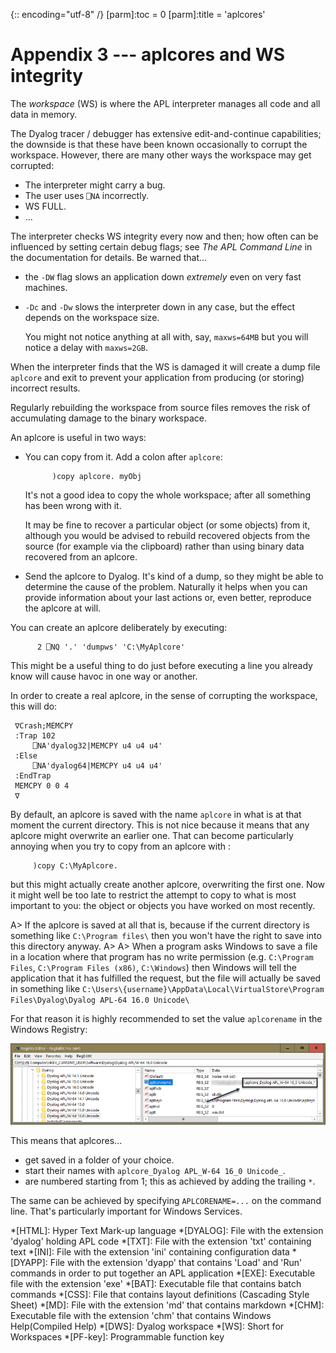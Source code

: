 {:: encoding="utf-8" /}
[parm]:toc   = 0
[parm]:title = 'aplcores'


# Appendix 3 --- aplcores and WS integrity

The _workspace_ (WS) is where the APL interpreter manages all code and all data in memory. 

The Dyalog tracer / debugger has extensive edit-and-continue capabilities; the downside is that these have been known occasionally to corrupt the workspace. However, there are many other ways the workspace may get corrupted:

* The interpreter might carry a bug.
* The user uses `⎕NA` incorrectly.
* WS FULL.
* ...

The interpreter checks WS integrity every now and then; how often can be influenced by setting certain debug flags; see _The APL Command Line_ in the documentation for details. Be warned that...

* the `-DW` flag slows an application down _extremely_ even on very fast machines.

* `-Dc` and `-Dw` slows the interpreter down in any case, but the effect depends on the workspace size. 

  You might not notice anything at all with, say, `maxws=64MB` but you will notice a delay with `maxws=2GB`.

When the interpreter finds that the WS is damaged it will create a dump file `aplcore` and exit to prevent your application from producing (or storing) incorrect results.

Regularly rebuilding the workspace from source files removes the risk of accumulating damage to the binary workspace.

An aplcore is useful in two ways: 

* You can copy from it.  Add a colon after `aplcore`:

  ~~~
        )copy aplcore. myObj
  ~~~

  It's not a good idea to copy the whole workspace; after all something has been wrong with it. 

  It may be fine to recover a particular object (or some objects) from it, although you would be advised to rebuild recovered objects from the source (for example via the clipboard) rather than using binary data recovered from an aplcore.

* Send the aplcore to Dyalog. It's kind of a dump, so they might be able to determine the cause of the problem. Naturally it helps when you can provide information about your last actions or, even better, reproduce the aplcore at will.

You can create an aplcore deliberately by executing:

~~~
      2 ⎕NQ '.' 'dumpws' 'C:\MyAplcore'
~~~

This might be a useful thing to do just before executing a line you already know will cause havoc in one way or another.

In order to create a real aplcore, in the sense of corrupting the workspace, this will do:

~~~
 ∇Crash;MEMCPY
 :Trap 102
     ⎕NA'dyalog32|MEMCPY u4 u4 u4'
 :Else
     ⎕NA'dyalog64|MEMCPY u4 u4 u4'
 :EndTrap
 MEMCPY 0 0 4
 ∇
~~~

By default, an aplcore is saved with the name `aplcore` in what is at that moment the current directory. This is not nice because it means that any aplcore might overwrite an earlier one. That can become particularly annoying when you try to copy from an aplcore with :

~~~
     )copy C:\MyAplcore.
~~~

but this might actually create another aplcore, overwriting the first one. Now it might well be too late to restrict the attempt to copy to what is most important to you: the object or objects you have worked on most recently. 
 
A> If the aplcore is saved at all that is, because if the current directory is something like `C:\Program files\` then you won't have the right to save into this directory anyway.
A>
A> When a program asks Windows to save a file in a location where that program has no write permission (e.g. `C:\Program Files`, `C:\Program Files (x86)`, `C:\Windows`) then Windows will tell the application that it has fulfilled the request, but the file will actually be saved in something like `C:\Users\{username}\AppData\Local\VirtualStore\Program Files\Dyalog\Dyalog APL-64 16.0 Unicode\`
 
For that reason it is highly recommended to set the value `aplcorename` in the Windows Registry:

![Defining home and names of aplcores](Images/aplcore_1.png)
 
This means that aplcores...

* get saved in a folder of your choice.
* start their names with `aplcore_Dyalog APL_W-64 16_0 Unicode_`.
* are numbered starting from 1; this as achieved by adding the trailing `*`.

The same can be achieved by specifying `APLCORENAME=...` on the command line. That's particularly important for Windows Services.


*[HTML]: Hyper Text Mark-up language
*[DYALOG]: File with the extension 'dyalog' holding APL code
*[TXT]: File with the extension 'txt' containing text
*[INI]: File with the extension 'ini' containing configuration data
*[DYAPP]: File with the extension 'dyapp' that contains 'Load' and 'Run' commands in order to put together an APL application
*[EXE]: Executable file with the extension 'exe'
*[BAT]: Executable file that contains batch commands
*[CSS]: File that contains layout definitions (Cascading Style Sheet)
*[MD]: File with the extension 'md' that contains markdown
*[CHM]: Executable file with the extension 'chm' that contains Windows Help(Compiled Help) 
*[DWS]: Dyalog workspace
*[WS]: Short for Workspaces
*[PF-key]: Programmable function key